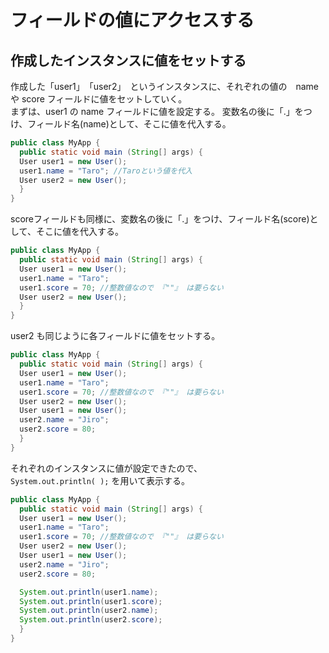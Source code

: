# フィールドの値にアクセスする
## 作成したインスタンスに値をセットする  
作成した「user1」　「user2」　というインスタンスに、それぞれの値の　name や score フィールドに値をセットしていく。  
まずは、user1 の name フィールドに値を設定する。
変数名の後に「.」をつけ、フィールド名(name)として、そこに値を代入する。
```Java
public class MyApp {
  public static void main (String[] args) {
  User user1 = new User();
  user1.name = "Taro"; //Taroという値を代入
  User user2 = new User();
  }
}
```
scoreフィールドも同様に、変数名の後に「.」をつけ、フィールド名(score)として、そこに値を代入する。
```Java
public class MyApp {
  public static void main (String[] args) {
  User user1 = new User();
  user1.name = "Taro";
  user1.score = 70; //整数値なので 『""』 は要らない
  User user2 = new User();
  }
}
```
user2 も同じように各フィールドに値をセットする。  
```Java
public class MyApp {
  public static void main (String[] args) {
  User user1 = new User();
  user1.name = "Taro";
  user1.score = 70; //整数値なので 『""』 は要らない
  User user2 = new User();
  User user1 = new User();
  user2.name = "Jiro";
  user2.score = 80;
  }
}
```
それぞれのインスタンスに値が設定できたので、  
```System.out.println( );```
を用いて表示する。
```Java
public class MyApp {
  public static void main (String[] args) {
  User user1 = new User();
  user1.name = "Taro";
  user1.score = 70; //整数値なので 『""』 は要らない
  User user2 = new User();
  User user1 = new User();
  user2.name = "Jiro";
  user2.score = 80;

  System.out.println(user1.name);
  System.out.println(user1.score);
  System.out.println(user2.name);
  System.out.println(user2.score);
  }
}
```
